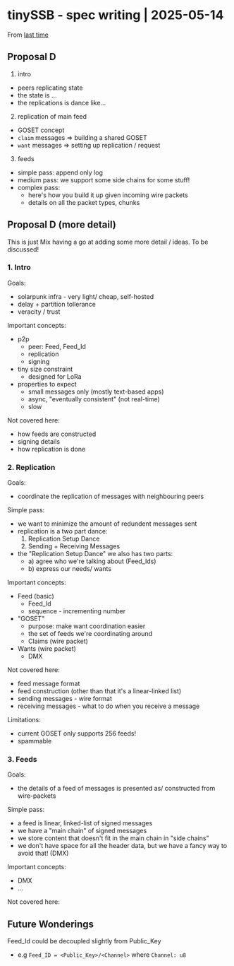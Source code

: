 # tinySSB - spec writing | 2025-05-14

From [last time](https://github.com/tinySSB/meetings/blob/main/2025_05_01-spec_arc.md)

## Proposal D
 
1. intro
  - peers replicating state
  - the state is ...
  - the replications is dance like...
2. replication of main feed
  - GOSET concept
  - `claim` messages => building a shared GOSET
  - `want` messages => setting up replication / request
3. feeds
  - simple pass: append only log
  - medium pass: we support some side chains for some stuff!
  - complex pass:
    - here's how you build it up given incoming wire packets
    - details on all the packet types, chunks


## Proposal D (more detail)

This is just Mix having a go at adding some more detail / ideas.
To be discussed!

### 1. Intro

Goals:
  - solarpunk infra - very light/ cheap, self-hosted
  - delay + partition tollerance
  - veracity / trust

Important concepts:
  - p2p
    - peer: Feed, Feed_Id
    - replication
    - signing
  - tiny size constraint
    - designed for LoRa
  - properties to expect
    - small messages only (mostly text-based apps)
    - async, "eventually consistent" (not real-time)
    - slow

Not covered here:
  - how feeds are constructed
  - signing details
  - how replication is done


### 2. Replication

Goals:
  - coordinate the replication of messages with neighbouring peers
  
Simple pass:
  - we want to minimize the amount of redundent messages sent
  - replication is a two part dance:
    1. Replication Setup Dance
    2. Sending + Receiving Messages
  - the "Replication Setup Dance" we also has two parts:
    - a) agree who we're talking about (Feed_Ids)
    - b) express our needs/ wants
  
Important concepts:
  - Feed (basic)
    - Feed_Id
    - sequence - incrementing number
  - "GOSET"
    - purpose: make want coordination easier
    - the set of feeds we're coordinating around
    - Claims (wire packet)
  - Wants (wire packet)
    - DMX
  
Not covered here:
  - feed message format
  - feed construction (other than that it's a linear-linked list)
  - sending messages - wire format
  - receiving messages - what to do when you receive a message

Limitations:
  - current GOSET only supports 256 feeds!
  - spammable
  
  
### 3. Feeds

Goals:
  - the details of a feed of messages is presented as/ constructed from wire-packets

Simple pass:
  - a feed is linear, linked-list of signed messages
  - we have a "main chain" of signed messages
  - we store content that doesn't fit in the main chain in "side chains"
  - we don't have space for all the header data, but we have a fancy way to avoid that! (DMX)

Important concepts:
  - DMX
  - ...


Not covered here:



## Future Wonderings

Feed_Id could be decoupled slightly from Public_Key
  - e.g `Feed_ID = <Public_Key>/<Channel>`  where `Channel: u8`
